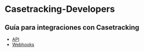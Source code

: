 # Casetracking-Developers

## Guía para integraciones con Casetracking

* [API](http://developers.thecasetracking.com/)
* [Webhooks](https://github.com/LemontechSA/Casetracking-Developers/wiki/Webhooks)
